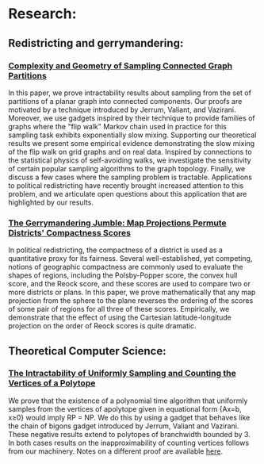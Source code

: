 # Research:

## Redistricting and gerrymandering:

### [Complexity and Geometry of Sampling Connected Graph Partitions](https://arxiv.org/abs/1908.08881)
In this paper, we prove intractability results about sampling from the set of partitions of a planar graph into connected components. Our proofs are motivated by a technique introduced by Jerrum, Valiant, and Vazirani. Moreover, we use gadgets inspired by their technique to provide families of graphs where the "flip walk" Markov chain used in practice for this sampling task exhibits exponentially slow mixing. Supporting our theoretical results we present some empirical evidence demonstrating the slow mixing of the flip walk on grid graphs and on real data. Inspired by connections to the statistical physics of self-avoiding walks, we investigate the sensitivity of certain popular sampling algorithms to the graph topology. Finally, we discuss a few cases where the sampling problem is tractable. Applications to political redistricting have recently brought increased attention to this problem, and we articulate open questions about this application that are highlighted by our results.
### [The Gerrymandering Jumble: Map Projections Permute Districts' Compactness Scores](https://arxiv.org/abs/1905.03173)
In political redistricting, the compactness of a district is used as a quantitative proxy for its fairness. Several well-established, yet competing, notions of geographic compactness are commonly used to evaluate the shapes of regions, including the Polsby-Popper score, the convex hull score, and the Reock score, and these scores are used to compare two or more districts or plans. In this paper, we prove mathematically that any map projection from the sphere to the plane reverses the ordering of the scores of some pair of regions for all three of these scores. Empirically, we demonstrate that the effect of using the Cartesian latitude-longitude projection on the order of Reock scores is quite dramatic.

## Theoretical Computer Science:

### [The Intractability of Uniformly Sampling and Counting the Vertices of a Polytope]()
We  prove  that  the  existence  of  a  polynomial  time  algorithm  that  uniformly  samples  from  the  vertices  of  apolytope given in equational form {Ax=b, x≥0} would imply RP = NP.  We do this by using a gadget that behaves like the chain of bigons gadget introduced by Jerrum, Valiant and Vazirani.  These negative results extend to polytopes of branchwidth bounded by 3.  In both cases results on the inapproximability of counting vertices follows from our machinery. Notes on a different proof are available [here](https://github.com/LorenzoNajt/LorenzoNajt.github.io/blob/master/Documents/CPConeIntractabilityOfSampling.pdf).

